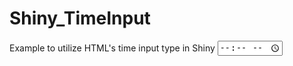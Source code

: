 # Shiny_TimeInput
Example to utilize HTML's time input type in Shiny
<input id="ui_time" type="time">
